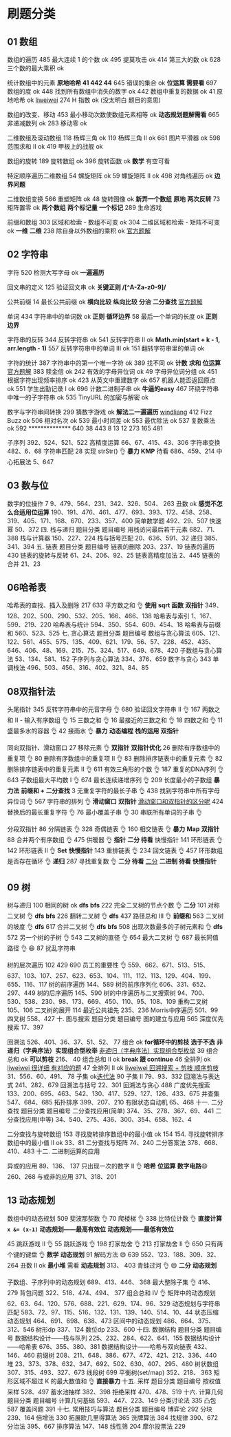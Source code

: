 # 刷题分类

## 01 数组

数组的遍历
  485 最大连续 1 的个数 ok
  495 提莫攻击 ok
  414 第三大的数 ok
  628 三个数的最大乘积 ok

统计数组中的元素 **原地哈希 41 442 44**
  645 错误的集合 ok **位运算 需要看**
  697 数组的度 ok
  448 找到所有数组中消失的数字 ok
  442 数组中重复的数据 ok
  41 原地哈希 ok [liweiwei](https://leetcode-cn.com/problems/first-missing-positive/solution/tong-pai-xu-python-dai-ma-by-liweiwei1419/)
  274 H 指数 ok (没太明白 题目的意思)

数组的改变、移动
  453 最小移动次数使数组元素相等 ok **动态规划题解需看**
  665 非递减数列 ok
  283 移动零 ok

二维数组及滚动数组
  118 杨辉三角 ok
  119 杨辉三角 II ok
  661 图片平滑器 ok
  598 范围求和 II ok
  419 甲板上的战舰 ok

数组的旋转
  189 旋转数组 ok
  396 旋转函数 ok **数学** 有空可看

特定顺序遍历二维数组
  54 螺旋矩阵 ok
  59 螺旋矩阵 II ok
  498 对角线遍历 ok **边界问题**

二维数组变换
  566 重塑矩阵 ok
  48 旋转图像 ok **新弄一个数组** **原地** **两次反转**
  73 矩阵置零 ok **两个数组** **两个标记量** **一个标记**
  289 生命游戏

前缀和数组
  303 区域和检索 - 数组不可变 ok
  304 二维区域和检索 - 矩阵不可变 ok **一维** **二维** 
  238 除自身以外数组的乘积 ok [官方题解](https://leetcode-cn.com/problems/product-of-array-except-self/solution/chu-zi-shen-yi-wai-shu-zu-de-cheng-ji-by-leetcode-/)

## 02 字符串

字符
  520 检测大写字母 ok **一遍遍历**

回文串的定义
  125 验证回文串 ok **关键正则 /[^A-Za-z0-9]/**

公共前缀
  14 最长公共前缀 ok
    **横向比较**
    **纵向比较**
    **分治**
    **二分查找**
    [官方题解](https://leetcode-cn.com/problems/longest-common-prefix/solution/zui-chang-gong-gong-qian-zhui-by-leetcode-solution/)

单词
  434 字符串中的单词数 ok
    **正则**
    **循环边界**
  58 最后一个单词的长度 ok
    **正则**
    **边界**

字符串的反转
  344 反转字符串 ok
  541 反转字符串 II ok
    **Math.min(start + k - 1, arr.length - 1)**
  557 反转字符串中的单词 III ok
  151 翻转字符串里的单词 ok

字符的统计
  387 字符串中的第一个唯一字符 ok
  389 找不同 ok
    **计数**
    **求和**
    **位运算**
    [官方题解](https://leetcode-cn.com/problems/find-the-difference/solution/zhao-bu-tong-by-leetcode-solution-mtqf/)
  383 赎金信 ok
  242 有效的字母异位词 ok
  49 字母异位词分组 ok
  451 根据字符出现频率排序 ok
  423 从英文中重建数字 ok
  657 机器人能否返回原点 ok
  551 学生出勤记录 I ok
  696 计数二进制子串 ok
    **牛逼的easy**
  467 环绕字符串中唯一的子字符串 ok
  535 TinyURL 的加密与解密 ok

数字与字符串间转换
  299 猜数字游戏 ok
    **解法二一遍遍历**
    [windliang](https://leetcode-cn.com/problems/bulls-and-cows/solution/xiang-xi-tong-su-de-si-lu-fen-xi-duo-jie-fa-by--55/)
  412 Fizz Buzz ok
  506 相对名次 ok
  539 最小时间差 ok
  553 最优除法 ok
  537 复数乘法 ok
  592 **************
  640 
  38
  443
  8
  13
  12
  273
  165
  481

子序列
  392、524、521、522
高精度运算	66、67、415、43、306
字符串变换	482、6、68
字符串匹配
  28 实现 strStr() 👌
    **暴力**
    **KMP** 待看
  686、459、214
中心拓展法	5、647

## 03 数与位

数字的位操作
  7 
  9、479、564、231、342、326、504、
  263 丑数 ok
    **感觉不怎么合适用位运算**
  190、191、476、461、477、693、393、172、458、258、319、405、171、168、670、233、357、400
简单数学题	492、29、507
快速幂	50、372
四. 栈与递归
题目分类	题目编号
用栈访问最后若干元素	682、71、388
栈与计算器	150、227、224
栈与括号匹配	20、636、591、32
递归	385、341、394
五. 链表
题目分类	题目编号
链表的删除	203、237、19
链表的遍历	430
链表的旋转与反转	61、24、206、92、25
链表高精度加法	2、445
链表的合并	21、23

## 06哈希表

哈希表的查找、插入及删除
  217
  633 平方数之和 👌
    **使用 sqrt 函数**
    **双指针**
  349、128、202、500、290、532、205、166、466、138
哈希表与索引	1、167、599、219、220
哈希表与统计	594、350、554、609、454、18
哈希表与前缀和	560、523、525
七. 贪心算法
题目分类	题目编号
数组与贪心算法	605、121、122、561、455、575、135、409、621、179、56、57、228、452、435、646、406、48、169、215、75、324、517、649、678、420
子数组与贪心算法	53、134、581、152
子序列与贪心算法	334、376、659
数字与贪心	343
单调栈法	496、503、456、316、402、321、84、85

## 08双指针法

头尾指针
  345 反转字符串中的元音字母 👌
  680 验证回文字符串 Ⅱ 👌
  167 两数之和 II - 输入有序数组 👌
  15 三数之和 👌
  16 最接近的三数之和 👌
  18 四数之和 👌
  11 盛最多水的容器 👌
  42 接雨水 👌
    **暴力**
    **动态编程**
    **栈的运用**
    **双指针**

同向双指针、滑动窗口
  27 移除元素 👌
    **双指针**
    **双指针优化**
  26 删除有序数组中的重复项 👌
  80 删除有序数组中的重复项 II 👌
  83 删除排序链表中的重复元素 👌
  82 删除排序链表中的重复元素 II 👌
  611 有效三角形的个数 👌
  187 重复的DNA序列 👌
  643 子数组最大平均数 I 👌
  674 最长连续递增序列 👌
  209 长度最小的子数组
    **暴力法**
    **前缀和 + 二分查找**
  3 无重复字符的最长子串 👌
  438 找到字符串中所有字母异位词 👌
  567 字符串的排列 👌
    **滑动窗口**
    **双指针**
    [滑动窗口和双指针的区分呢](https://leetcode-cn.com/problems/permutation-in-string/solution/zi-fu-chuan-de-pai-lie-by-leetcode-solut-7k7u/)
  424 替换后的最长重复字符 👌
  76 最小覆盖子串 👌
  30 串联所有单词的子串 👌

分段双指针
  86 分隔链表 👌
  328 奇偶链表 👌
  160 相交链表 👌
    **暴力**
    **Map**
    **双指针**
  88 合并两个有序数组 👌
  475 供暖器 👌
    **指针**
    **二分 待看**
快慢指针
  141 环形链表 👌
  142 环形链表 II 👌
    **Set**
    **快慢指针**
  143 重排链表 👌
  234 回文链表 👌
  457 环形数组是否存在循环 👌
    **递归**
  287 寻找重复数 👌
    **二分 待看** [二分](https://leetcode-cn.com/problems/find-the-duplicate-number/solution/er-fen-fa-si-lu-ji-dai-ma-python-by-liweiwei1419/)
    **二进制 待看**
    **快慢指针**

## 09 树

树与递归
  100 相同的树 ok
    **dfs**
    **bfs**
  222 完全二叉树的节点个数 👌
    **二分**
  101 对称二叉树 👌
    **dfs**
    **bfs**
  226 翻转二叉树 👌
    **dfs**
  437 路径总和 III 👌
    **前缀和**
  563 二叉树的坡度 👌
    **dfs**
  617 合并二叉树 👌
    **dfs**
    **bfs**
  508 出现次数最多的子树元素和 👌
    **dfs**
  572 另一个树的子树 👌
  543 二叉树的直径 👌
  654 最大二叉树 👌
  687 最长同值路径 👌 😄
  87 扰乱字符串

树的层次遍历
  102
  429
  690 员工的重要性 👌
  559、662、671、513、515、637、103、107、257、623、653、104、111、112、113、129、404、199、655、116、117
树的前序遍历	144、589
树的前序序列化	606、331、652、297、449
树的后序遍历	145、590
树的中序遍历与二叉搜索树	94、700、530、538、230、98、173、669、450、110、95、108、109
重构二叉树	105、106
二叉树的展开	114
最近公共祖先	235、236
Morris中序遍历	501、99
四叉树	558、427
十. 图与搜索
题目分类	题目编号
图的建立与应用	565
深度优先搜索	17、397

回溯法
  526、401、36、37、51、52、
  77 组合 ok **for循环中的剪枝** **选于不选** **非递归（字典序法）实现组合型枚举** [非递归（字典序法）实现组合型枚举](https://leetcode-cn.com/problems/combinations/solution/zu-he-by-leetcode-solution/)
  39 组合总和 ok **可以剪枝**
  216、
  40 组合总和 II ok **break 跟 continue**
  46 全排列 ok [liweiwei 很详细 有对应的题](https://leetcode-cn.com/problems/permutations/solution/hui-su-suan-fa-python-dai-ma-java-dai-ma-by-liweiw/)
  47 全排列 II ok [liweiwei 回溯搜索 + 剪枝 顺序剪枝](https://leetcode-cn.com/problems/permutations-ii/solution/hui-su-suan-fa-python-dai-ma-java-dai-ma-by-liwe-2/)
  31、556、60、491、
  78 子集 ok[迭代法](https://leetcode-cn.com/problems/subsets/solution/zi-ji-by-leetcode-solution/)
  90 子集 II
  79、93、332
回溯法与表达式	241、282、679
回溯法与括号	22、301
回溯法与贪心	488
广度优先搜索	133、200、695、463、542、130、417、529、127、126、433、675
并查集	547、684、685
拓扑排序	399、207、210
有限状态自动机	65、468
十一. 二分查找
题目分类	题目编号
二分查找应用(简单)	374、35、278、367、69、441
二分查找应用(中等)	34、540、275、436、300、354、658、162、4

二分查找与旋转数组
  153 寻找旋转排序数组中的最小值 ok
  154 154. 寻找旋转排序数组中的最小值 II ok
  33、81
二分查找与矩阵	74、240
二分答案法	378、668、410、483
十二. 二进制运算的应用

异或的应用
  89、136、
  137 只出现一次的数字 II 👌
    **哈希**
    **位运算**
    **数字电路**😄
  260、268
与或非的应用	371、318、201

## 13 动态规划

数组中的动态规划
  509 斐波那契数 👌
  70 爬楼梯 👌
  338 比特位计数 👌
    **直接计算** **`x &= (x-1)`**
    **动态规划——最高有效位**
    **动态规划——最低有效位**

  45 跳跃游戏 II 👌
  55 跳跃游戏 👌
  198 打家劫舍 👌
  213 打家劫舍 II 👌
  650 只有两个键的键盘 👌
    **数学**
    **动态规划**
  91 解码方法 😄
  639
  552、123、188、309、32、
  264 丑数 II ok
    **最小堆** 需看
    **动态规划**
  313、
  403 青蛙过河 👌 😄
    **二分**
    **动态规划**

子数组、子序列中的动态规划
  689、413、446、
  368 最大整除子集 👌
  416、279
背包问题	322、518、474、494、
  377 组合总和 Ⅳ 👌
矩阵中的动态规划	62、63、64、120、576、688、221、629、174、96、329
动态规划与字符串匹配	583、72、97、115、516、132、131、139、140、514、10、44
状态压缩动态规划	464、691、698、638、473
区间中的动态规划	486、664、375、312、546
树形dp	337、124
数位dp	233、600
十四. 数据结构
题目分类	题目编号
数据结构设计——栈与队列	225、232、284、622、641、155
数据结构设计——哈希表	676、355、380、381
数据结构设计——哈希与双向链表	432、146、460
前缀树	208、211、648、386、677、472、421、212、336、440
堆	23、373、378、632、347、692、502、630、407、295、480
树状数组	307、315、493、327、673
线段树	699
平衡树(set/map)	352、218、
  363 矩形区域不超过 K 的最大数值和 👌
    **直接暴力**
十五. 采样
题目分类	题目编号
按权值采样	528、497
蓄水池抽样	382、398
拒绝采样	470、478、519
十六. 计算几何
题目分类	题目编号
计算几何基础	593、447、223、149
分类讨论法	335
凸包	587
覆盖问题	391
十七. 常用技巧与算法
题目分类	题目编号
博弈论	292
分块	239、164
倍增法	330
拓展欧几里得算法	365
洗牌算法	384
找规律	390、672
分治法	395、667
排序算法	147、148
线性筛	204
摩尔投票法	229
